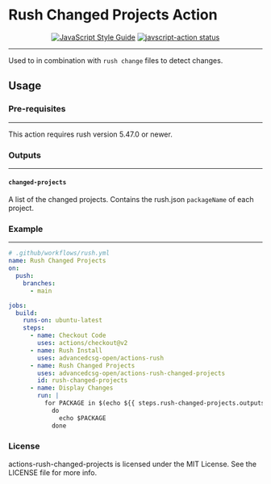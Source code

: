 # Rush Changed Projects Action
<p align="center">
  <a href="https://standardjs.com"><img alt="JavaScript Style Guide" src="https://img.shields.io/badge/code_style-standard-brightgreen.svg"></a>
  <a href="https://github.com/advancedcsg-open/actions-rush-changed-projects/actions"><img alt="javscript-action status" src="https://github.com/advancedcsg-open/actions-rush-changed-projects/workflows/units-test/badge.svg"></a>
</p>

---

Used to in combination with `rush change` files to detect changes.

## Usage

### Pre-requisites
---
This action requires rush version 5.47.0 or newer.

### Outputs
---
#### `changed-projects`
A list of the changed projects. Contains the rush.json `packageName` of each project.

### Example
---
```yaml
# .github/workflows/rush.yml
name: Rush Changed Projects
on:
  push:
    branches:
      - main

jobs:
  build:
    runs-on: ubuntu-latest
    steps:
      - name: Checkout Code
        uses: actions/checkout@v2
      - name: Rush Install
        uses: advancedcsg-open/actions-rush
      - name: Rush Changed Projects
        uses: advancedcsg-open/actions-rush-changed-projects
        id: rush-changed-projects
      - name: Display Changes
        run: |
          for PACKAGE in $(echo ${{ steps.rush-changed-projects.outputs.changed-projects}} | jq -r .[])
            do
              echo $PACKAGE
            done
```

### License

actions-rush-changed-projects is licensed under the MIT License. See the LICENSE file for more info.